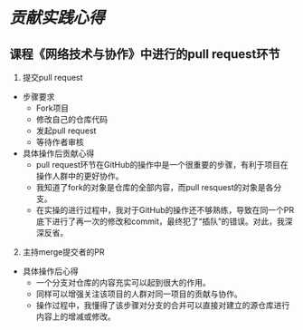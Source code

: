 # *贡献实践心得*
## 课程《网络技术与协作》中进行的pull request环节
1. 提交pull request
* 步骤要求
  * Fork项目
  * 修改自己的仓库代码
  * 发起pull request
  * 等待作者审核
* 具体操作后贡献心得
  * pull request环节在GitHub的操作中是一个很重要的步骤，有利于项目在操作人群中的更好协作。
  * 我知道了fork的对象是仓库的全部内容，而pull resquest的对象是各分支。
  * 在实操的进行过程中，我对于GitHub的操作还不够熟练，导致在同一个PR底下进行了再一次的修改和commit，最终犯了“插队”的错误。对此，我深深反省。
2. 主持merge提交者的PR
* 具体操作后心得
  * 一个分支对仓库的内容充实可以起到很大的作用。
  * 同样可以增强关注该项目的人群对同一项目的贡献与协作。
  * 操作过程中，我懂得了该步骤对分支的合并可以直接对建立的源仓库进行内容上的增减或修改。
